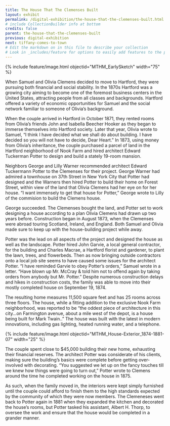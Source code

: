 ```yaml
---
title: The House That The Clemenses Built
layout: exhibit
permalink: /digital-exhibition/the-house-that-the-clemenses-built.html
# include CollectionBuilder info at bottom
credits: false
parent: the-house-that-the-clemenses-built
previous: digital-exhibition
next: tiffany-comes-to-town
# Edit the markdown on in this file to describe your collection
# Look in _includes/feature for options to easily add features to the page
---
```


{% include feature/image.html objectid="MTHM_EarlySketch" width="75" %}

When Samuel and Olivia Clemens decided to move to Hartford, they were pursuing both financial and social stability. In the 1870s Hartford was a growing city aiming to become one of the foremost business centers in the United States, attracting people from all classes and backgrounds. Hartford offered a variety of economic opportunities for Samuel and the social network familiar to someone of Olivia’s background.

When the couple arrived in Hartford in October 1871, they rented rooms from Olivia’s friends John and Isabella Beecher Hooker as they began to immerse themselves into Hartford society. Later that year, Olivia wrote to Samuel, “I think I have decided what we shall do about building. I have decided so you will not have to decide, Dear Heart.” In 1873, using money from Olivia’s inheritance, the couple purchased a parcel of land in the Hartford neighborhood of Nook Farm and hired architect Edward Tuckerman Potter to design and build a stately 19-room mansion.

Neighbors George and Lilly Warner recommended architect Edward Tuckermann Potter to the Clemenses for their project. George Warner had admired a townhouse on 37th Street in New York City that Potter had designed and the Warners then hired Potter to build their home on Forest Street, within view of  the land that Olivia Clemens had her eye on for her house. “I want immensely to get that house for Potter,” George wrote to Lilly of the commision to build the Clemens house.

George succeeded. The Clemenses bought the land, and Potter set to work designing a house according to a plan Olivia Clemens had drawn up two years before. Construction began in August 1873, when the Clemenses were abroad touring Scotland, Ireland, and England. Both Samuel and Olivia made sure to keep up with the house-building project while away.

Potter was the lead on all aspects of the project and designed the house as well as the landscape. Potter hired John Garvie, a local general contractor, for the building and Charles Macrae, a Hartford florist and gardener, to plant the lawn, trees, and flowerbeds. Then as now bringing outside contractors onto a local job site seems to have caused some issues for the architect Potter. “I have reminded Garvie to obey Potter’s orders,” Samuel wrote in a letter. “Have blown up Mr. McCray & told him not to offend again by taking orders from anybody but Mr. Potter.” Despite numerous construction delays and hikes in construction costs, the family was able to move into their mostly completed house on September 19, 1874. 

The resulting home measures 11‚500 square feet and has 25 rooms across three floors. The house, while a fitting addition to the exclusive Nook Farm neighborhood, was reported to be “the oddest piece of architecture in this city…on Farmington avenue, about a mile west of the depot, is a house being built for Mark Twain..”  The house was built with the latest in modern innovations, including gas lighting, heated running water, and a telephone.

{% include feature/image.html objectid="MTHM_House-Exterior_1874-1881-07" width="25" %}

The couple spent close to $45‚000 building their new home, exhausting their financial reserves. The architect Potter was considerate of his clients, making sure the building’s basics were complete before getting over-involved with decorating. “You suggested we let up on the fancy touches till we knew how things were going to turn out,” Potter wrote to Clemens around the time he completed working on the house in 1875. 

As such, when the family moved in, the interiors were kept simply furnished until the couple could afford to finish them to the high standards expected by the community of which they were now members. The Clemeneses went back to Potter again in 1881 when they expanded the kitchen and decorated the house’s rooms, but Potter tasked his assistant, Albert H. Thorp, to oversee the work and ensure that the house would be completed in a grander manner.
